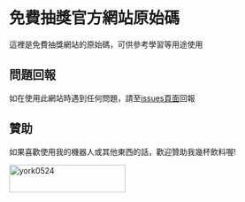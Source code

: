 # 免費抽獎官方網站原始碼

這裡是免費抽獎網站的原始碼，可供參考學習等用途使用
## 問題回報

如在使用此網站時遇到任何問題，請至[issues頁面](https://github.com/york9675/website/issues)回報
## 贊助

如果喜歡使用我的機器人或其他東西的話，歡迎贊助我幾杯飲料喔!
<p><a href="https://www.buymeacoffee.com/york0524"> <img align="left" src="https://cdn.buymeacoffee.com/buttons/v2/default-yellow.png" height="50" width="210" alt="york0524" /></a></p><br><br>